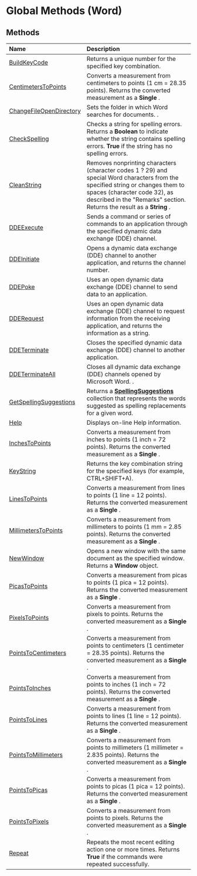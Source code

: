 
# Global Methods (Word)

## Methods



|**Name**|**Description**|
|:-----|:-----|
|[BuildKeyCode](dc9870a9-0c0d-5985-e3fc-79c5a1b467c6.md)|Returns a unique number for the specified key combination.|
|[CentimetersToPoints](dc32bb5f-9ea4-e366-d1ad-ac852dc05d82.md)|Converts a measurement from centimeters to points (1 cm = 28.35 points). Returns the converted measurement as a  **Single** .|
|[ChangeFileOpenDirectory](16743466-a8d2-6c4b-063a-eeb8cfb1a2c9.md)|Sets the folder in which Word searches for documents. .|
|[CheckSpelling](eb264c56-090f-b1af-3d0b-5ee5190345b7.md)|Checks a string for spelling errors. Returns a  **Boolean** to indicate whether the string contains spelling errors. **True** if the string has no spelling errors.|
|[CleanString](787434a2-ff6d-f812-9106-843a69c1cde8.md)|Removes nonprinting characters (character codes 1 ? 29) and special Word characters from the specified string or changes them to spaces (character code 32), as described in the "Remarks" section. Returns the result as a  **String** .|
|[DDEExecute](f1ae9960-59b9-e637-c507-606c13e36c92.md)|Sends a command or series of commands to an application through the specified dynamic data exchange (DDE) channel.|
|[DDEInitiate](4b27c9dc-6d81-50e7-968b-f583cd1f23b9.md)|Opens a dynamic data exchange (DDE) channel to another application, and returns the channel number.|
|[DDEPoke](d92a84af-d1c2-4082-2e6d-993493ff1ab5.md)|Uses an open dynamic data exchange (DDE) channel to send data to an application.|
|[DDERequest](be540a7b-9a38-633a-cf48-2a15a3159a51.md)|Uses an open dynamic data exchange (DDE) channel to request information from the receiving application, and returns the information as a string.|
|[DDETerminate](2502d0a7-c90b-1169-7b7b-a5d2b26445a6.md)|Closes the specified dynamic data exchange (DDE) channel to another application.|
|[DDETerminateAll](67688b3e-06df-a6b0-10f6-ecbd29ed386a.md)|Closes all dynamic data exchange (DDE) channels opened by Microsoft Word. .|
|[GetSpellingSuggestions](1539a24d-1548-d330-b90b-98d118b999c4.md)|Returns a  **[SpellingSuggestions](7e0fb008-e43c-c4cb-b7d2-9436d039a070.md)** collection that represents the words suggested as spelling replacements for a given word.|
|[Help](cfae6e61-84bf-2462-39c5-569baec866ee.md)|Displays on-line Help information.|
|[InchesToPoints](7e8f5631-fa6a-702a-5785-da7b34495a22.md)|Converts a measurement from inches to points (1 inch = 72 points). Returns the converted measurement as a  **Single** .|
|[KeyString](4ad72e74-d26d-093e-8404-b3dc10ebe1f0.md)|Returns the key combination string for the specified keys (for example, CTRL+SHIFT+A).|
|[LinesToPoints](3acbbbef-0aec-d6aa-138f-cdd1e79e7dc6.md)|Converts a measurement from lines to points (1 line = 12 points). Returns the converted measurement as a  **Single** .|
|[MillimetersToPoints](c221d455-bcb1-f0eb-a658-53db12e06284.md)|Converts a measurement from millimeters to points (1 mm = 2.85 points). Returns the converted measurement as a  **Single** .|
|[NewWindow](bf84590f-3a09-1f4f-3957-70a8af99686a.md)|Opens a new window with the same document as the specified window. Returns a  **Window** object.|
|[PicasToPoints](c1fb493b-d63d-484f-9d9b-c6781a0ff027.md)|Converts a measurement from picas to points (1 pica = 12 points). Returns the converted measurement as a  **Single** .|
|[PixelsToPoints](671b06c5-c54f-417f-557b-53ea9fee1480.md)|Converts a measurement from pixels to points. Returns the converted measurement as a  **Single** .|
|[PointsToCentimeters](82f64aa2-3c9c-a3e0-5326-8d4227cee170.md)|Converts a measurement from points to centimeters (1 centimeter = 28.35 points). Returns the converted measurement as a  **Single** .|
|[PointsToInches](e3d6ab40-3919-55e0-5829-603fca24c226.md)|Converts a measurement from points to inches (1 inch = 72 points). Returns the converted measurement as a  **Single** .|
|[PointsToLines](3da78da9-3e4a-5dda-2987-a64ad835e9b0.md)|Converts a measurement from points to lines (1 line = 12 points). Returns the converted measurement as a  **Single** .|
|[PointsToMillimeters](0b7c9c70-4352-e427-db1b-4a1b5b2af426.md)|Converts a measurement from points to millimeters (1 millimeter = 2.835 points). Returns the converted measurement as a  **Single** .|
|[PointsToPicas](7fea77c5-0cc8-ca5e-636b-37400493a6e0.md)|Converts a measurement from points to picas (1 pica = 12 points). Returns the converted measurement as a  **Single** .|
|[PointsToPixels](e119ddf1-851c-2870-73f4-52da1d17c035.md)|Converts a measurement from points to pixels. Returns the converted measurement as a  **Single** .|
|[Repeat](23e2e300-cc01-cd9d-f761-0113a07267bd.md)|Repeats the most recent editing action one or more times. Returns  **True** if the commands were repeated successfully.|

